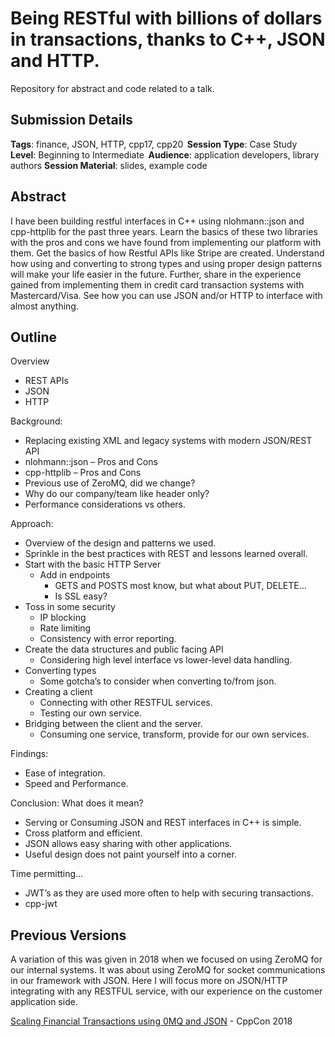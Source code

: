 # Being RESTful with billions of dollars in transactions, thanks to C++, JSON and HTTP. 
Repository for abstract and code related to a talk.

## Submission Details
**Tags**: finance, JSON, HTTP, cpp17, cpp20  
**Session Type**: Case Study  
**Level**: Beginning to Intermediate  
**Audience**: application developers, library authors 
**Session Material**: slides, example code  

## Abstract
I have been building restful interfaces in C++ using nlohmann::json and cpp-httplib for the past three years. Learn the basics of these two libraries with the pros and cons we have found from implementing our platform with them. Get the basics of how Restful APIs like Stripe are created. Understand how using and converting to strong types and using proper design patterns will make your life easier in the future. Further, share in the experience gained from implementing them in credit card transaction systems with Mastercard/Visa. See how you can use JSON and/or HTTP to interface with almost anything. 

## Outline
Overview 
- REST APIs 
- JSON 
- HTTP 

Background: 
- Replacing existing XML and legacy systems with modern JSON/REST API 
- nlohmann::json – Pros and Cons 
- cpp-httplib – Pros and Cons 
- Previous use of ZeroMQ, did we change? 
- Why do our company/team like header only? 
- Performance considerations vs others. 

Approach: 
- Overview of the design and patterns we used. 
- Sprinkle in the best practices with REST and lessons learned overall. 
- Start with the basic HTTP Server 
    - Add in endpoints 
        - GETS and POSTS most know, but what about PUT, DELETE… 
        - Is SSL easy? 
- Toss in some security 
    - IP blocking 
    - Rate limiting 
    - Consistency with error reporting. 
- Create the data structures and public facing API 
    - Considering high level interface vs lower-level data handling. 
- Converting types 
    - Some gotcha’s to consider when converting to/from json. 
- Creating a client 
    - Connecting with other RESTFUL services. 
    - Testing our own service. 
- Bridging between the client and the server. 
    - Consuming one service, transform, provide for our own services. 

Findings: 
- Ease of integration. 
- Speed and Performance. 

Conclusion: What does it mean? 
- Serving or Consuming JSON and REST interfaces in C++ is simple. 
- Cross platform and efficient. 
- JSON allows easy sharing with other applications. 
- Useful design does not paint yourself into a corner. 

Time permitting… 
- JWT’s as they are used more often to help with securing transactions. 
- cpp-jwt 

## Previous Versions
A variation of this was given in 2018 when we focused on using ZeroMQ for our internal systems. It was about using ZeroMQ for socket communications in our framework with JSON. Here I will focus more on JSON/HTTP integrating with any RESTFUL service, with our experience on the customer application side. 

[Scaling Financial Transactions using 0MQ and JSON](https://www.youtube.com/watch?v=XLSckGMyzbs&t=2s) - CppCon 2018